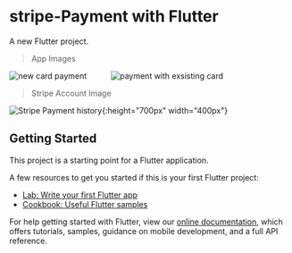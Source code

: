 # stripe-Payment with Flutter

A new Flutter project.

> App Images

![new card payment](https://user-images.githubusercontent.com/33688458/85929454-7d1c4580-b8ce-11ea-928f-0a94f51a5a95.PNG)&nbsp;&nbsp;&nbsp;&nbsp;&nbsp;&nbsp;&nbsp;&nbsp;&nbsp;&nbsp;
![payment with exsisting card](https://user-images.githubusercontent.com/33688458/85929458-84dbea00-b8ce-11ea-9b65-ab488699dab3.PNG)


> Stripe Account Image

![Stripe Payment history](https://user-images.githubusercontent.com/33688458/85929460-89a09e00-b8ce-11ea-8806-20a73d9fb76f.png){:height="700px" width="400px"}


## Getting Started

This project is a starting point for a Flutter application.

A few resources to get you started if this is your first Flutter project:

- [Lab: Write your first Flutter app](https://flutter.dev/docs/get-started/codelab)
- [Cookbook: Useful Flutter samples](https://flutter.dev/docs/cookbook)

For help getting started with Flutter, view our
[online documentation](https://flutter.dev/docs), which offers tutorials,
samples, guidance on mobile development, and a full API reference.
